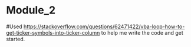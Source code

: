 # Module_2

#Used  https://stackoverflow.com/questions/62471422/vba-loop-how-to-get-ticker-symbols-into-ticker-column to help me write the code and get started. 
                
